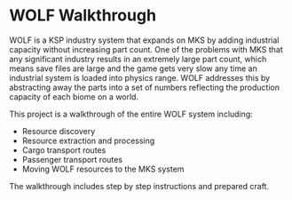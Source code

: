 # WOLF Walkthrough

WOLF is a KSP industry system that expands on MKS by adding industrial capacity without increasing part count. One of the problems with MKS that any significant industry results in an extremely large part count, which means save files are large and the game gets very slow any time an industrial system is loaded into physics range. WOLF addresses this by abstracting away the parts into a set of numbers reflecting the production capacity of each biome on a world.

This project is a walkthrough of the entire WOLF system including:

+ Resource discovery
+ Resource extraction and processing
+ Cargo transport routes
+ Passenger transport routes
+ Moving WOLF resources to the MKS system

The walkthrough includes step by step instructions and prepared craft.
